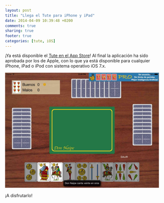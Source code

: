 ```yaml
---
layout: post
title: "Llega el Tute para iPhone y iPad"
date: 2014-04-09 10:39:48 +0200
comments: true
sharing: true
footer: true
categories: [tute, iOS]
---
```

¡Ya está disponible el [Tute en el App Store](https://itunes.apple.com/us/app/tute/id853010761?l=es&ls=1&mt=8)! Al final la aplicación ha sido aprobada por los de Apple, con lo que ya está disponible para cualquier iPhone, iPad o iPod con sistema operativo iOS 7.x.

![Tute en iPhone](/images/TuteIOS/capturaTuteIOS.jpg)

¡A disfrutarlo!
